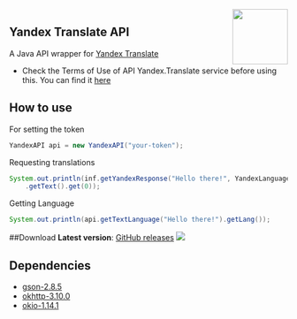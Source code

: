 <img align="right" src="https://translate.yandex.com/icons/favicon.png" height="100" width="100">

## Yandex Translate API
A Java API wrapper for [Yandex Translate](https://translate.yandex.com/)
* Check the Terms of Use of API Yandex.Translate service before using this. You can find it [here](https://yandex.com/legal/translate_api/)

## How to use
For setting the token
```Java
YandexAPI api = new YandexAPI("your-token");
```
Requesting translations
```Java
System.out.println(inf.getYandexResponse("Hello there!", YandexLanguage.French)
	.getText().get(0));
```
Getting Language
```Java
System.out.println(api.getTextLanguage("Hello there!").getLang());
```

##Download
**Latest version**: [GitHub releases](https://github.com/Bumbleboss/YandexTranslateAPI/releases) [![](https://jitpack.io/v/Bumbleboss/YandexTranslateAPI.svg)](https://jitpack.io/#Bumbleboss/YandexTranslateAPI)


## Dependencies
* [gson-2.8.5](https://github.com/google/gson)
* [okhttp-3.10.0](https://github.com/square/okhttp)
* [okio-1.14.1](https://github.com/square/okio/)